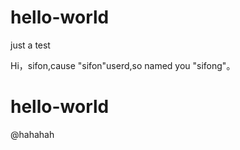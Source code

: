 # hello-world
just a test

Hi，sifon,cause "sifon"userd,so named you "sifong"。
# hello-world
@hahahah

